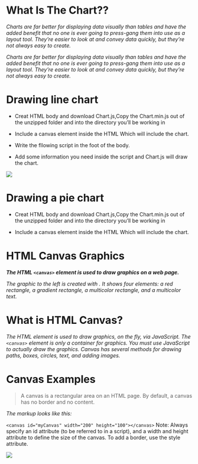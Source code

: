 # What Is The Chart??

*Charts are far better for displaying data visually than tables and have the added benefit that no one is ever going to press-gang them into use as a layout tool. They’re easier to look at and convey data quickly, but they’re not always easy to create.*

*Charts are far better for displaying data visually than tables and have the added benefit that no one is ever going to press-gang them into use as a layout tool. They’re easier to look at and convey data quickly, but they’re not always easy to create.*

# Drawing line chart
- Creat HTML body and download Chart.js,Copy the Chart.min.js out of the unzipped folder and into the directory you’ll be working in

- Include a canvas element inside the HTML Which will include the chart.

- Write the fllowing script in the foot of the body.
- Add some information you need inside the script and Chart.js will draw the chart.


![](https://i.stack.imgur.com/642Ei.png)

# Drawing a pie chart
- Creat HTML body and download Chart.js,Copy the Chart.min.js out of the unzipped folder and into the directory you’ll be working in

- Include a canvas element inside the HTML Which will include the chart.

# HTML Canvas Graphics
***The HTML `<canvas>` element is used to draw graphics on a web page.***

*The graphic to the left is created with <canvas>. It shows four elements: a red rectangle, a gradient rectangle, a multicolor rectangle, and a multicolor text.*
  
 # What is HTML Canvas?
*The HTML <canvas> element is used to draw graphics, on the fly, via JavaScript.*
*The `<canvas>` element is only a container for graphics. You must use JavaScript to actually draw the graphics.*
*Canvas has several methods for drawing paths, boxes, circles, text, and adding images.*
  
# Canvas Examples
> A canvas is a rectangular area on an HTML page. By default, a canvas has no border and no content.

*The markup looks like this:*

`<canvas id="myCanvas" width="200" height="100"></canvas>`
Note: Always specify an id attribute (to be referred to in a script), and a width and height attribute to define the size of the canvas. To add a border, use the style attribute.

![](https://www.timo-ernst.net/wp-content/uploads/2018/11/particle-animation.gif)


